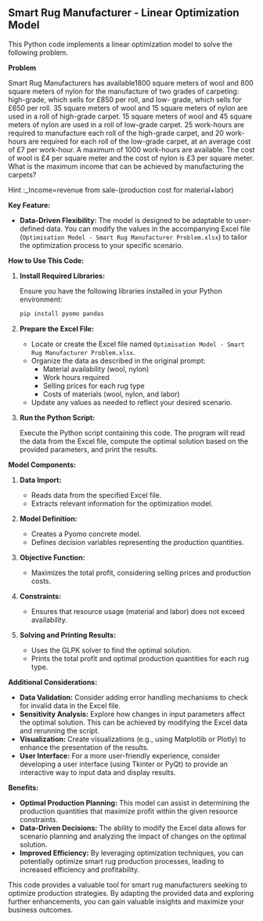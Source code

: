 ## Smart Rug Manufacturer - Linear Optimization Model

This Python code implements a linear optimization model to solve the following problem.

**Problem**

Smart Rug Manufacturers has available1800 square meters of wool and 800 square meters of nylon
for the manufacture of two grades of carpeting: high-grade, which sells for £850 per roll, and low-
grade, which sells for £650 per roll.
35 square meters of wool and 15 square meters of nylon are used in a roll of high-grade carpet.
15 square meters of wool and 45 square meters of nylon are used in a roll of low-grade carpet.
25 work-hours are required to manufacture each roll of the high-grade carpet, and 20 work-hours
are required for each roll of the low-grade carpet, at an average cost of £7 per work-hour. A
maximum of 1000 work-hours are available.
The cost of wool is £4 per square meter and the cost of nylon is £3 per square meter.
What is the maximum income that can be achieved by manufacturing the carpets?

Hint :_Income=revenue from sale-(production cost for material+labor)

**Key Feature:**

* **Data-Driven Flexibility:** The model is designed to be adaptable to user-defined data. You can modify the values in the accompanying Excel file (`Optimisation Model - Smart Rug Manufacturer Problem.xlsx`) to tailor the optimization process to your specific scenario.

**How to Use This Code:**

1. **Install Required Libraries:**

   Ensure you have the following libraries installed in your Python environment:

   ```bash
   pip install pyomo pandas
   ```

2. **Prepare the Excel File:**

   * Locate or create the Excel file named `Optimisation Model - Smart Rug Manufacturer Problem.xlsx`.
   * Organize the data as described in the original prompt:
     - Material availability (wool, nylon)
     - Work hours required
     - Selling prices for each rug type
     - Costs of materials (wool, nylon, and labor)
   * Update any values as needed to reflect your desired scenario.

3. **Run the Python Script:**

   Execute the Python script containing this code. The program will read the data from the Excel file, compute the optimal solution based on the provided parameters, and print the results.

**Model Components:**

1. **Data Import:**
   * Reads data from the specified Excel file.
   * Extracts relevant information for the optimization model.

2. **Model Definition:**
   * Creates a Pyomo concrete model.
   * Defines decision variables representing the production quantities.

3. **Objective Function:**
   * Maximizes the total profit, considering selling prices and production costs.

4. **Constraints:**
   * Ensures that resource usage (material and labor) does not exceed availability.

5. **Solving and Printing Results:**
   * Uses the GLPK solver to find the optimal solution.
   * Prints the total profit and optimal production quantities for each rug type.

**Additional Considerations:**

* **Data Validation:** Consider adding error handling mechanisms to check for invalid data in the Excel file.
* **Sensitivity Analysis:** Explore how changes in input parameters affect the optimal solution. This can be achieved by modifying the Excel data and rerunning the script.
* **Visualization:** Create visualizations (e.g., using Matplotlib or Plotly) to enhance the presentation of the results.
* **User Interface:** For a more user-friendly experience, consider developing a user interface (using Tkinter or PyQt) to provide an interactive way to input data and display results.

**Benefits:**

* **Optimal Production Planning:** This model can assist in determining the production quantities that maximize profit within the given resource constraints.
* **Data-Driven Decisions:** The ability to modify the Excel data allows for scenario planning and analyzing the impact of changes on the optimal solution.
* **Improved Efficiency:** By leveraging optimization techniques, you can potentially optimize smart rug production processes, leading to increased efficiency and profitability.

This code provides a valuable tool for smart rug manufacturers seeking to optimize production strategies. By adapting the provided data and exploring further enhancements, you can gain valuable insights and maximize your business outcomes.
